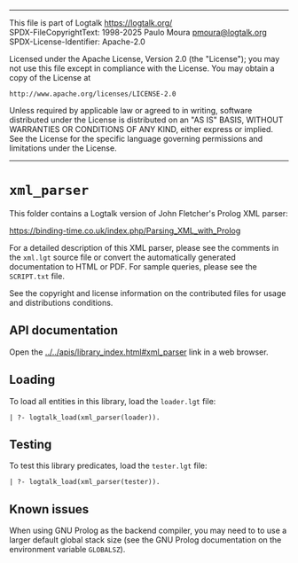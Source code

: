 ________________________________________________________________________

This file is part of Logtalk <https://logtalk.org/>  
SPDX-FileCopyrightText: 1998-2025 Paulo Moura <pmoura@logtalk.org>  
SPDX-License-Identifier: Apache-2.0

Licensed under the Apache License, Version 2.0 (the "License");
you may not use this file except in compliance with the License.
You may obtain a copy of the License at

    http://www.apache.org/licenses/LICENSE-2.0

Unless required by applicable law or agreed to in writing, software
distributed under the License is distributed on an "AS IS" BASIS,
WITHOUT WARRANTIES OR CONDITIONS OF ANY KIND, either express or implied.
See the License for the specific language governing permissions and
limitations under the License.
________________________________________________________________________


`xml_parser`
============

This folder contains a Logtalk version of John Fletcher's Prolog XML
parser:

https://binding-time.co.uk/index.php/Parsing_XML_with_Prolog

For a detailed description of this XML parser, please see the comments
in the `xml.lgt` source file or convert the automatically generated
documentation to HTML or PDF. For sample queries, please see the `SCRIPT.txt`
file.

See the copyright and license information on the contributed files for
usage and distributions conditions.


API documentation
-----------------

Open the [../../apis/library_index.html#xml_parser](../../apis/library_index.html#xml_parser)
link in a web browser.


Loading
-------

To load all entities in this library, load the `loader.lgt` file:

	| ?- logtalk_load(xml_parser(loader)).


Testing
-------

To test this library predicates, load the `tester.lgt` file:

	| ?- logtalk_load(xml_parser(tester)).


Known issues
------------

When using GNU Prolog as the backend compiler, you may need to to use a
larger default global stack size (see the GNU Prolog documentation on the
environment variable `GLOBALSZ`).
